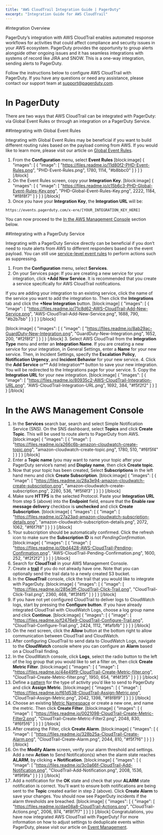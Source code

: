 ```yaml
---
title: "AWS CloudTrail Integration Guide | PagerDuty"
excerpt: "Integration Guide for AWS CloudTrail"
---
```

#Integration Overview

PagerDuty’s integration with AWS CloudTrail enables automated response workflows for activities that could affect compliance and security issues in your AWS ecosystem. PagerDuty provides the opportunity to group alerts alongside other ongoing issues and it has seamless integrations with systems of record like JIRA and SNOW. This is a one-way integration, sending alerts to PagerDuty.

Follow the instructions below to configure AWS CloudTrail with PagerDuty. If you have any questions or need any assistance, please contact our support team at <a href="mailto:support@pagerduty.com">support@pagerduty.com</a>.

# In PagerDuty 

There are two ways that AWS CloudTrail can be integrated with PagerDuty: via Global Event Rules or through an integration on a PagerDuty Service.

##Integrating with Global Event Rules

Integrating with Global Event Rules may be beneficial if you want to build different routing rules based on the payload coming from AWS. If you would like to learn more, please visit our article on [Global Event Rules](https://support.pagerduty.com/docs/global-event-rules). 

1. From the **Configuration** menu, select **Event Rules**
[block:image]
{
  "images": [
    {
      "image": [
        "https://files.readme.io/11d80f2-PHD-Event-Rules.png",
        "PHD-Event-Rules.png",
        1780,
        1114,
        "#b8bbc0"
      ]
    }
  ]
}
[/block]
2. On the Event Rules screen, copy your **Integration Key**.
[block:image]
{
  "images": [
    {
      "image": [
        "https://files.readme.io/c15b6c3-PHD-Global-Event-Rules-Key.png",
        "PHD-Global-Event-Rules-Key.png",
        2222,
        1184,
        "#f8f8f7"
      ]
    }
  ]
}
[/block]
3. Once you have your **Integration Key**, the **Integration URL** will be:

`https://events.pagerduty.com/x-ere/[YOUR_INTEGRATION_KEY_HERE]`

You can now proceed to the [In the AWS Management Console](https://support.pagerduty.com/v1/docs/aws-cloudtrail-integration-guide#section-in-the-aws-management-console) section below. 

##Integrating with a PagerDuty Service

Integrating with a PagerDuty Service directly can be beneficial if you don’t need to route alerts from AWS to different responders based on the event payload. You can still use [service-level event rules](https://support.pagerduty.com/docs/event-management#section-configure-event-rules-for-a-service) to perform actions such as suppressing.

1. From the **Configuration** menu, select **Services**.
2. On your Services page: If you are creating a new service for your integration, click **+Add New Service**. It is recommended that you create a service specifically for AWS CloudTrail notifications.

If you are adding your integration to an existing service, click the name of the service you want to add the integration to. Then click the **Integrations** tab and click the **+New Integration** button.
[block:image]
{
  "images": [
    {
      "image": [
        "https://files.readme.io/71c8d62-AWS-CloudTrail-Add-New-Service.png",
        "AWS-CloudTrail-Add-New-Service.png",
        1688,
        790,
        "#b2b7bb"
      ]
    }
  ]
}
[/block]

[block:image]
{
  "images": [
    {
      "image": [
        "https://files.readme.io/8ab29ac-GuardDuty-New-Integration.png",
        "GuardDuty-New-Integration.png",
        1652,
        200,
        "#f2f8f2"
      ]
    }
  ]
}
[/block]
3. Select AWS CloudTrail from the **Integration Type** menu and enter an **Integration Name**.
If you are creating a new service for your integration, in General Settings, enter a **Name** for your new service. Then, in Incident Settings, specify the **Escalation Policy**, **Notification Urgency**, and **Incident Behavior** for your new service.
4. Click the **Add Service** or** Add Integration** button to save your new integration. You will be redirected to the Integrations page for your service.
5. Copy the **Integration URL** for your new integration.
[block:image]
{
  "images": [
    {
      "image": [
        "https://files.readme.io/80935c2-AWS-CloudTrail-Integration-URL.png",
        "AWS-CloudTrail-Integration-URL.png",
        1692,
        384,
        "#f5f2f2"
      ]
    }
  ]
}
[/block]
# In the AWS Management Console

1. In the **Services** search bar, search and select Simple Notification Service (SNS). On the SNS dashboard, select **Topics** and click **Create Topic**. This will be used to route alerts to PagerDuty from AWS.
[block:image]
{
  "images": [
    {
      "image": [
        "https://files.readme.io/a266c6b-amazon-cloudwatch-create-topic.png",
        "amazon-cloudwatch-create-topic.png",
        1780,
        510,
        "#f6f5f4"
      ]
    }
  ]
}
[/block]
2. Enter a **Topic name** (you may want to name your topic after your PagerDuty service’s name) and **Display name**, then click **Create topic**. 
3. Now that your topic has been created, Select **Subscriptions** in the left hand menu and click **Create Subscription**.
[block:image]
{
  "images": [
    {
      "image": [
        "https://files.readme.io/28a3e94-amazon-cloudwatch-create-subscription.png",
        "amazon-cloudwatch-create-subscription.png",
        2280,
        536,
        "#f5f4f3"
      ]
    }
  ]
}
[/block]
4. Make sure **HTTPS** is the selected Protocol. Paste your **Integration URL** from step 5 (above) into the **Endpoint** field, ensure that the **Enable raw message delivery** checkbox is **unchecked** and click **Create Subscription**.
[block:image]
{
  "images": [
    {
      "image": [
        "https://files.readme.io/27a23ad-amazon-cloudwatch-subscription-details.png",
        "amazon-cloudwatch-subscription-details.png",
        2072,
        1062,
        "#f6f7f8"
      ]
    }
  ]
}
[/block]
5. Your subscription should be automatically confirmed. Click the refresh icon to make sure the **Subscription ID** is not *PendingConfirmation*.
[block:image]
{
  "images": [
    {
      "image": [
        "https://files.readme.io/0bd4428-AWS-CloudTrail-Pending-Confirmation.png",
        "AWS-CloudTrail-Pending-Confirmation.png",
        1600,
        252,
        "#f2f2f2"
      ]
    }
  ]
}
[/block]
6. Search for **CloudTrail** in your AWS Management Console.
7. Create a **[trail](https://docs.aws.amazon.com/awscloudtrail/latest/userguide/cloudtrail-create-a-trail-using-the-console-first-time.html)** if you do not already have one. Note that you can optionally send the trail data to a newly created S3 bucket. 
8. In the **CloudTrail** console, click the trail that you would like to integrate with PagerDuty. 
[block:image]
{
  "images": [
    {
      "image": [
        "https://files.readme.io/285e3ff-CloudTrail-Click-Trail.png",
        "CloudTrail-Click-Trail.png",
        2360,
        468,
        "#f3f4f5"
      ]
    }
  ]
}
[/block]
9. If you have not yet configured CloudTrail to deliver logs to CloudWatch logs, start by pressing the **Configure button**. If you have already integrated CloudTrail with CloudWatch Logs, choose a log group name and click **Continue**.
[block:image]
{
  "images": [
    {
      "image": [
        "https://files.readme.io/f2476e9-CloudTrail-Configure-Trail.png",
        "CloudTrail-Configure-Trail.png",
        2424,
        1112,
        "#fafbfb"
      ]
    }
  ]
}
[/block]
10. On the next screen, click the **Allow** button at the bottom right to allow communication between CloudTrail and CloudWatch.
11. After configuring CloudTrail to send data to CloudWatch Logs, navigate to the **CloudWatch** console where you can configure an **Alarm** based on a CloudTrail finding.
12. In the CloudWatch console, click **Logs**, select the radio button to the left of the log group that you would like to set a filter on, then click **Create Metric Filter**.
[block:image]
{
  "images": [
    {
      "image": [
        "https://files.readme.io/44e49f9-CloudTrail-Create-Metric-filter.png",
        "CloudTrail-Create-Metric-filter.png",
        1950,
        654,
        "#f4f3f5"
      ]
    }
  ]
}
[/block]
13. Define a [pattern](https://docs.aws.amazon.com/AmazonCloudWatch/latest/logs/FilterAndPatternSyntax.html) for the type of activity you’d like to send to PagerDuty and click **Assign Metric**.
[block:image]
{
  "images": [
    {
      "image": [
        "https://files.readme.io/f61d538-CloudTrail-Assign-Metric.png",
        "CloudTrail-Assign-Metric.png",
        2042,
        1398,
        "#f8f8f9"
      ]
    }
  ]
}
[/block]
14. Choose an existing [Metric Namespace](https://docs.aws.amazon.com/AmazonCloudWatch/latest/monitoring/cloudwatch_concepts.html#Namespace) or create a new one, and name the metric. Then click **Create Filter**.
[block:image]
{
  "images": [
    {
      "image": [
        "https://files.readme.io/0021098-CloudTrail-Create-Metric-Filter2.png",
        "CloudTrail-Create-Metric-Filter2.png",
        2048,
        830,
        "#f6f5f6"
      ]
    }
  ]
}
[/block]
15. After creating the Filter, click **Create Alarm**.
[block:image]
{
  "images": [
    {
      "image": [
        "https://files.readme.io/328b25a-CloudTrail-Create-Alarm.png",
        "CloudTrail-Create-Alarm.png",
        2044,
        810,
        "#f5f7f6"
      ]
    }
  ]
}
[/block]
16. On the **Modify Alarm** screen, verify your alarm threshold and settings. Add a new **Action** to Send Notification(s) when the alarm state reaches **ALARM**, by clicking **+ Notification**.
[block:image]
{
  "images": [
    {
      "image": [
        "https://files.readme.io/3c0a66f-CloudTrail-Add-Notification.png",
        "CloudTrail-Add-Notification.png",
        2008,
        1536,
        "#f9f9fa"
      ]
    }
  ]
}
[/block]
17. Add a notification for the **OK** state and check that your **ALARM** state notification is correct. You'll want to ensure both notifications are being sent to the **Topic** created earlier in step 2 (above). Click **Create Alarm** to save your changes. You should now see PagerDuty incidents if the alarm thresholds are breached.
[block:image]
{
  "images": [
    {
      "image": [
        "https://files.readme.io/dae08a8-CloudTrail-Actions.png",
        "CloudTrail-Actions.png",
        2006,
        974,
        "#f8f7f7"
      ]
    }
  ]
}
[/block]
Congratulations, you have now integrated AWS CloudTrail with PagerDuty! For more information on how to adjust settings to deduplicate events within PagerDuty, please visit our article on [Event Management](https://support.pagerduty.com/docs/event-management).
